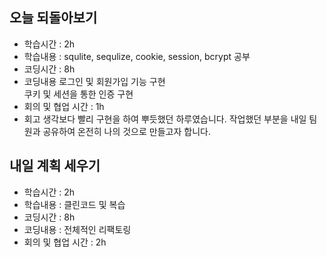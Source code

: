 ## 오늘 되돌아보기
- 학습시간 : 2h
- 학습내용 : squlite, sequlize, cookie, session, bcrypt 공부
- 코딩시간 : 8h
- 코딩내용
    로그인 및 회원가입 기능 구현  
    쿠키 및 세션을 통한 인증 구현
- 회의 및 협업 시간 : 1h
- 회고
    생각보다 빨리 구현을 하여 뿌듯했던 하루였습니다. 작업했던 부분을 내일 팀원과 공유하여 온전히 나의 것으로 만들고자 합니다.

## 내일 계획 세우기
- 학습시간 : 2h
- 학습내용 : 클린코드 및 복습
- 코딩시간 : 8h
- 코딩내용 : 전체적인 리팩토링
- 회의 및 협업 시간 : 2h